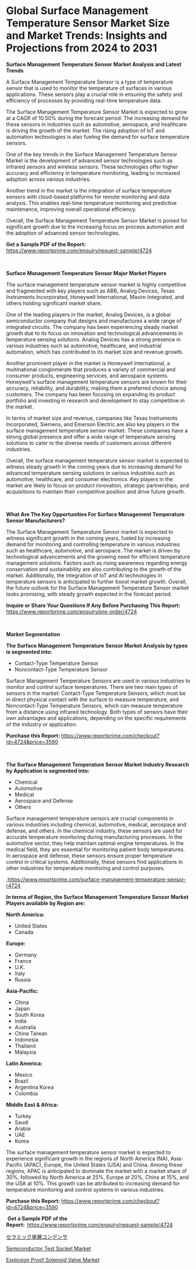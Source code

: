 <p><h1>Global Surface Management Temperature Sensor Market Size and Market Trends: Insights and Projections from 2024 to 2031</h1></p><p><strong>Surface Management Temperature Sensor Market Analysis and Latest Trends</strong></p>
<p><p>A Surface Management Temperature Sensor is a type of temperature sensor that is used to monitor the temperature of surfaces in various applications. These sensors play a crucial role in ensuring the safety and efficiency of processes by providing real-time temperature data.</p><p>The Surface Management Temperature Sensor Market is expected to grow at a CAGR of 10.50% during the forecast period. The increasing demand for these sensors in industries such as automotive, aerospace, and healthcare is driving the growth of the market. The rising adoption of IoT and automation technologies is also fueling the demand for surface temperature sensors.</p><p>One of the key trends in the Surface Management Temperature Sensor Market is the development of advanced sensor technologies such as infrared sensors and wireless sensors. These technologies offer higher accuracy and efficiency in temperature monitoring, leading to increased adoption across various industries.</p><p>Another trend in the market is the integration of surface temperature sensors with cloud-based platforms for remote monitoring and data analysis. This enables real-time temperature monitoring and predictive maintenance, improving overall operational efficiency.</p><p>Overall, the Surface Management Temperature Sensor Market is poised for significant growth due to the increasing focus on process automation and the adoption of advanced sensor technologies.</p></p>
<p><strong>Get a Sample PDF of the Report:&nbsp;</strong> <a href="https://www.reportprime.com/enquiry/request-sample/4724">https://www.reportprime.com/enquiry/request-sample/4724</a></p>
<p>&nbsp;</p>
<p><strong>Surface Management Temperature Sensor Major Market Players</strong></p>
<p><p>The surface management temperature sensor market is highly competitive and fragmented with key players such as ABB, Analog Devices, Texas Instruments Incorporated, Honeywell International, Maxim Integrated, and others holding significant market share.</p><p>One of the leading players in the market, Analog Devices, is a global semiconductor company that designs and manufactures a wide range of integrated circuits. The company has been experiencing steady market growth due to its focus on innovation and technological advancements in temperature sensing solutions. Analog Devices has a strong presence in various industries such as automotive, healthcare, and industrial automation, which has contributed to its market size and revenue growth.</p><p>Another prominent player in the market is Honeywell International, a multinational conglomerate that produces a variety of commercial and consumer products, engineering services, and aerospace systems. Honeywell's surface management temperature sensors are known for their accuracy, reliability, and durability, making them a preferred choice among customers. The company has been focusing on expanding its product portfolio and investing in research and development to stay competitive in the market.</p><p>In terms of market size and revenue, companies like Texas Instruments Incorporated, Siemens, and Emerson Electric are also key players in the surface management temperature sensor market. These companies have a strong global presence and offer a wide range of temperature sensing solutions to cater to the diverse needs of customers across different industries.</p><p>Overall, the surface management temperature sensor market is expected to witness steady growth in the coming years due to increasing demand for advanced temperature sensing solutions in various industries such as automotive, healthcare, and consumer electronics. Key players in the market are likely to focus on product innovation, strategic partnerships, and acquisitions to maintain their competitive position and drive future growth.</p></p>
<p>&nbsp;</p>
<p><strong>What Are The Key Opportunities For Surface Management Temperature Sensor Manufacturers?</strong></p>
<p><p>The Surface Management Temperature Sensor market is expected to witness significant growth in the coming years, fueled by increasing demand for monitoring and controlling temperature in various industries such as healthcare, automotive, and aerospace. The market is driven by technological advancements and the growing need for efficient temperature management solutions. Factors such as rising awareness regarding energy conservation and sustainability are also contributing to the growth of the market. Additionally, the integration of IoT and AI technologies in temperature sensors is anticipated to further boost market growth. Overall, the future outlook for the Surface Management Temperature Sensor market looks promising, with steady growth expected in the forecast period.</p></p>
<p><strong>Inquire or Share Your Questions If Any Before Purchasing This Report:</strong> <a href="https://www.reportprime.com/enquiry/pre-order/4724">https://www.reportprime.com/enquiry/pre-order/4724</a></p>
<p>&nbsp;</p>
<p><strong>Market Segmentation</strong></p>
<p><strong>The Surface Management Temperature Sensor Market Analysis by types is segmented into:</strong></p>
<p><ul><li>Contact-Type Temperature Sensor</li><li>Noncontact-Type Temperature Sensor</li></ul></p>
<p><p>Surface Management Temperature Sensors are used in various industries to monitor and control surface temperatures. There are two main types of sensors in the market: Contact-Type Temperature Sensors, which must be in direct physical contact with the surface to measure temperature, and Noncontact-Type Temperature Sensors, which can measure temperature from a distance using infrared technology. Both types of sensors have their own advantages and applications, depending on the specific requirements of the industry or application.</p></p>
<p><strong>Purchase this Report:&nbsp;</strong><a href="https://www.reportprime.com/checkout?id=4724&price=3590">https://www.reportprime.com/checkout?id=4724&price=3590</a></p>
<p>&nbsp;</p>
<p><strong>The Surface Management Temperature Sensor Market Industry Research by Application is segmented into:</strong></p>
<p><ul><li>Chemical</li><li>Automotive</li><li>Medical</li><li>Aerospace and Defense</li><li>Others</li></ul></p>
<p><p>Surface management temperature sensors are crucial components in various industries including chemical, automotive, medical, aerospace and defense, and others. In the chemical industry, these sensors are used for accurate temperature monitoring during manufacturing processes. In the automotive sector, they help maintain optimal engine temperatures. In the medical field, they are essential for monitoring patient body temperatures. In aerospace and defense, these sensors ensure proper temperature control in critical systems. Additionally, these sensors find applications in other industries for temperature monitoring and control purposes.</p></p>
<p><a href="https://www.reportprime.com/surface-management-temperature-sensor-r4724">&nbsp;https://www.reportprime.com/surface-management-temperature-sensor-r4724</a></p>
<p><strong>In terms of Region, the Surface Management Temperature Sensor Market Players available by Region are:</strong></p>
<p>
    <p> <strong> North America: </strong>
        <ul>
            <li>United States</li>
            <li>Canada</li>
        </ul>
        </p> 
    <p> <strong> Europe: </strong>
        <ul>
            <li>Germany</li>
            <li>France</li>
            <li>U.K.</li>
            <li>Italy</li>
            <li>Russia</li>
        </ul>
        </p> 
    <p> <strong> Asia-Pacific: </strong>
        <ul>
            <li>China</li>
            <li>Japan</li>
            <li>South Korea</li>
            <li>India</li>
            <li>Australia</li>
            <li>China Taiwan</li>
            <li>Indonesia</li>
            <li>Thailand</li>
            <li>Malaysia</li>
        </ul>
        </p> 
    <p> <strong> Latin America: </strong>
        <ul>
            <li>Mexico</li>
            <li>Brazil</li>
            <li>Argentina Korea</li>
            <li>Colombia</li>
        </ul>
        </p> 
    <p> <strong> Middle East & Africa: </strong>
        <ul>
            <li>Turkey</li>
            <li>Saudi</li>
            <li>Arabia</li>
            <li>UAE</li>
            <li>Korea</li>
        </ul>
    </p>
    </p>
<p><p>The surface management temperature sensor market is expected to experience significant growth in the regions of North America (NA), Asia-Pacific (APAC), Europe, the United States (USA) and China. Among these regions, APAC is anticipated to dominate the market with a market share of 30%, followed by North America at 25%, Europe at 20%, China at 15%, and the USA at 10%. This growth can be attributed to increasing demand for temperature monitoring and control systems in various industries.</p></p>
<p><strong>Purchase this Report: </strong><a href="https://www.reportprime.com/checkout?id=4724&price=3590">https://www.reportprime.com/checkout?id=4724&price=3590</a></p>
<p>&nbsp;<strong>Get a Sample PDF of the Report:&nbsp;&nbsp;</strong><a href="https://www.reportprime.com/enquiry/request-sample/4724">https://www.reportprime.com/enquiry/request-sample/4724</a></p>
<p><strong></strong></p>
<p><p><a href="https://github.com/lababdou/Market-Research-Report-List-4/blob/main/820510678564.md">セラミック単層コンデンサ</a></p><p><a href="https://issuu.com/reportprime-2/docs/semiconductor-test-socket-market-size-2030.pptx">Semiconductor Test Socket Market</a></p><p><a href="https://github.com/ElmoRunolfsson2023/Market-Research-Report-List-1/blob/main/explosion-proof-solenoid-valve-market.md">Explosion Proof Solenoid Valve Market</a></p></p>